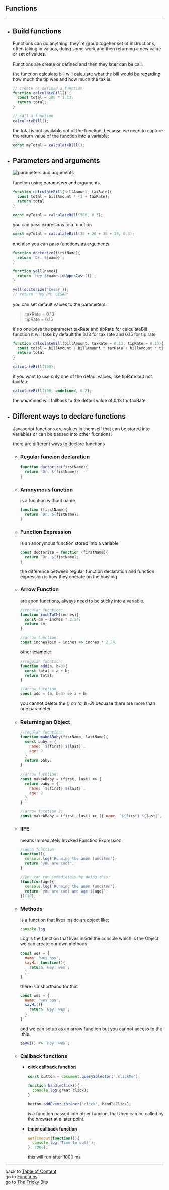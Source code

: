 
<a name="functions"></a>  
## **Functions**
---

<a name="buildFunctions"></a>
- ## Build functions
  Functions can do anything, they´re group togeher set of instructions, often taking in values, doing some work and then returning a new value or set of values.  

  Functions are create or defined and then they later can be call.

  the function calculate bill will calculate what the bill would be regarding how much the tip was and how much the tax is.


  ```js
  // create or defined a function
  function calculateBill() {
    const total = 100 * 1.13;
    return total;
  }

  // call a function
  calculateBill();
  ```

  the total is not available out of the function, because we need to capture the return value of the function into a variable:

  ```js
  const myTotal = calculateBill();
  ```

<a name="parametersArguments"></a>
- ## Parameters and arguments
  ![parameters and arguments](function-definition.jpg)
  
  function using parameters and arguments

  ```js
  function calculateBill(billAmount, taxRate){
    const total = billAmount * (1 + taxRate);
    return total
  }

  const myTotal = calculateBill(500, 0.3);
  ```
  you can pass expresions to a function

  ```js
  const myTotal = calculateBill(20 + 20 + 30 + 20, 0.3);
  ```

  and also you can pass functions as arguments

  ```js
  function doctorize(firstName){
    return `Dr. ${name}`;
  }  

  function yell(name){
    return `Hey ${name.toUpperCase()}`;
  }

  yell(doctorize('Cesar'));
  // return "Hey DR. CESAR"
  ```

  you can set default values to the parameters: 

  >taxRate = 0.13  
  >tipRate = 0.15  

  if no one pass the parameter taxRate and tipRate for calculateBill function it will take by default the 0.13 for tax rate and 0.15 for tip rate

  ```js
  function calculateBill(billAmount, taxRate = 0.13, tipRate = 0.15){
    const total = billAmount + billAmount * taxRate + billamount * tipRate;
    return total
  }

  calculateBill(100);
  ```

  if you want to use only one of the defaul values, like tipRate but not taxRate
  ```js
  calculateBill(100, undefined, 0.2);
  ```
  the undefined will fallback to the defaul value of 0.13 for taxRate

<a name="waysFunctions"></a>
- ## Different ways to declare functions
  
  Javascript functions are values in themself that can be stored into variables or can be passed into other fucntions.

  there are different ways to declare functions

  <a name="regular"></a> 
  - ### Regular funcion declaration

    ```js
    function doctorize(firstName){
      return `Dr. ${fistName};
    }
    ```

  <a name="anon"></a>   
  - ### Anonymous function 
    is a fucntion without name 

    ```js
    function (firstName){
      return `Dr. ${fistName};
    }
    ``` 

  <a name="expression"></a>   
  - ### Function Expression 
    is an anonymous function stored into a variable 

    ```js
    const doctorize = function (firstName){
      return `Dr. ${fistName};
    }
    ```    
    the difference between regular function declaration and function expression is how they operate on the hoisting

  <a name="arrow"></a>  
  - ### Arrow Function  
    are anon functions, always need to be sticky into a variable.

    ```js
    //regular fucntion:
    function inchToCM(inches){
      const cm = inches * 2.54;
      return cm;
    }

    //arrow function:
    const inchesToCm = inches => inches * 2.54;
    ```

    other example:

    ```js
    //regular fucntion:
    function add(a, b=3){
      const total = a + b;
      return total;
    }

    //arrow fucntion
    const add = (a, b=3) => a + b;
    ```

    you cannot delete the _()_ on _(a, b=3)_ becuase there are  more than one parameter.  

  <a name="returnObject"></a>
  - ### Returning an Object

    ```js
    //regular fucntion:
    function makeABaby(fisrName, lastName){
      const baby = {
        name: `${first} ${last}`,
        age: 0
      }
      return baby;
    }

    //arrow fucntion:
    const makeABaby = (first, last) => {
      return baby = {
        name: `${first} ${last}`,
        age: 0
      }
    }

    //arrow fucntion 2:
    const makeABaby = (first, last) => ({ name: `${first} ${last}`, age: 0 });
    ```

  <a name="iife"></a>
  - ### IIFE  
    means Immediately Invoked Function Expression  

      ```js
      //anon function
      function(){
        console.log('Running the anon funciton');
        return 'you are cool';
      }

      //you can run immediately by doing this:
      (function(age){
        console.log('Running the anon funciton');
        return `you are cool and age ${age}`;
      })(10);
      ```

  <a name="mothods"></a>
  - ### Methods  
      is a function that lives inside an object like:

      ```js
      console.log
      ```  

      Log is the function that lives inside the console which is the Object  
      we can create our own methods:

      ```js
      const wes = {
        name: 'wes bos',
        sayHi: function(){
          return `Hey! wes`;
        },
      }
      ```

      there is a shorthand for that

      ```js
      const wes = {
        name: 'wes bos',
        sayHi(){
          return `Hey! wes`;
        },
      }
      ```

      and we can setup as an arrow function but you cannot access to the .this.

      ```js
      sayHi() => `Hey! wes`;
      ```

  <a name="callback"></a>
  - ### Callback functions

    - **click callback function**

      ```js
      const button = document.querySelector('.clickMe');

      function handleClick(){
        console.log(great click);
      }

      button.addEventListener('click', handleClick);
      ```
      is a function passed into other funcion, that then can  be   called by the browser at a later point.

    - **timer callback function**

      ```js
      setTimeout(function()){
        console.log('Time to eat!');
      }, 1000);
      ```
      this will run after 1000 ms 


---
back to [Table of Content](tableOfContent.md)  
go to [Functions](02_functions.md)  
go to [The Tricky Bits](03_bits.md)
